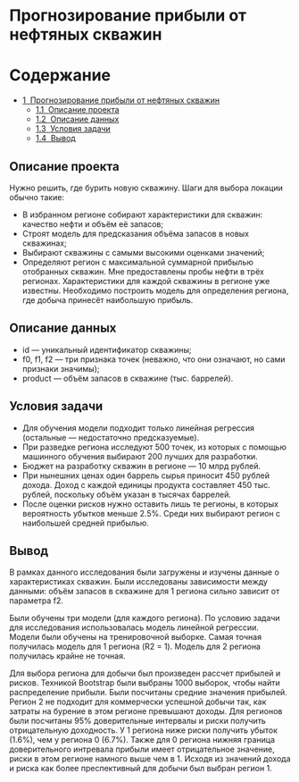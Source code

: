 # Прогнозирование прибыли от нефтяных скважин
<h1>Содержание<span class="tocSkip"></span></h1>
<div class="toc"><ul class="toc-item"><li><span><a href="#Прогнозирование-прибыли-от-нефтяных-скважин" data-toc-modified-id="Прогнозирование-прибыли-от-нефтяных-скважин-1"><span class="toc-item-num">1&nbsp;&nbsp;</span>Прогнозирование прибыли от нефтяных скважин</a></span><ul class="toc-item"><li><span><a href="#Описание-проекта" data-toc-modified-id="Описание-проекта-1.1"><span class="toc-item-num">1.1&nbsp;&nbsp;</span>Описание проекта</a></span></li><li><span><a href="#Описание-данных" data-toc-modified-id="Описание-данных-1.2"><span class="toc-item-num">1.2&nbsp;&nbsp;</span>Описание данных</a></span></li><li><span><a href="#Условия-задачи" data-toc-modified-id="Условия-задачи-1.3"><span class="toc-item-num">1.3&nbsp;&nbsp;</span>Условия задачи</a></span></li><li><span><a href="#Вывод" data-toc-modified-id="Вывод-1.4"><span class="toc-item-num">1.4&nbsp;&nbsp;</span>Вывод</a></span></li></ul></li></ul></div>









## Описание проекта
Нужно решить, где бурить новую скважину.
Шаги для выбора локации обычно такие:
- В избранном регионе собирают характеристики для скважин: качество нефти и объём её запасов;
- Строят модель для предсказания объёма запасов в новых скважинах;
- Выбирают скважины с самыми высокими оценками значений;
- Определяют регион с максимальной суммарной прибылью отобранных скважин.
Мне предоставлены пробы нефти в трёх регионах. Характеристики для каждой скважины в регионе уже известны. Необходимо построить модель для определения региона, где добыча принесёт наибольшую прибыль.  


## Описание данных


- id — уникальный идентификатор скважины;
- f0, f1, f2 — три признака точек (неважно, что они означают, но сами признаки значимы);
- product — объём запасов в скважине (тыс. баррелей).  


## Условия задачи
- Для обучения модели подходит только линейная регрессия (остальные — недостаточно предсказуемые).
- При разведке региона исследуют 500 точек, из которых с помощью машинного обучения выбирают 200 лучших для разработки.
- Бюджет на разработку скважин в регионе — 10 млрд рублей.
- При нынешних ценах один баррель сырья приносит 450 рублей дохода. Доход с каждой единицы продукта составляет 450 тыс. рублей, поскольку объём указан в тысячах баррелей.
- После оценки рисков нужно оставить лишь те регионы, в которых вероятность убытков меньше 2.5%. Среди них выбирают регион с наибольшей средней прибылью.

## Вывод
В рамках данного исследования были загружены и изучены данные о характеристиках скважин. Были исследованы зависимости между данными: объём запасов в скважине для 1 региона сильно зависит от параметра f2.  

Были обучены три модели (для каждого региона). По условию задачи для исследования использовалась модель линейной регрессии. Модели были обучены на тренировочной выборке. Самая точная получилась модель для 1 региона (R2 = 1). Модель для 2 региона получилась крайне не точная.

Для выбора региона для добычи был произведен рассчет прибылей и рисков. Техникой Bootstrap были выбраны 1000 выборок, чтобы найти распределение прибыли. Были посчитаны средние значения прибылей. Регион 2 не подходит для коммерчески успешной добычи так, как затраты на бурение в этом регионе превышают доходы. Для регионов были посчитаны 95% доверительные интервалы и риски получить отрицательную доходность. У 1 региона ниже риски получить убыток (1.6%), чем у региона 0 (6.7%). Также для 0 региона нижняя граница доверительного интревала прибыли имеет отрицательное значение, риски в этом регионе намного выше чем в 1. Исходя из значений дохода и риска как более преспективный для добычи был выбран регион 1.
